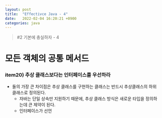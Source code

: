 ```yaml
---
layout: post
title:  "Effectivce Java - 4"
date:   2022-02-04 16:20:21 +0900
categories: java
---
```


> #2 기본에 충실하자 - 4

# 모든 객체의 공통 메서드

### item20) 추상 클래스보다는 인터페이스를 우선하라
- 둘의 가장 큰 차이점은 추상 클래스를 구현하는 클래스는 반드시 추상클래스의 하위 클래스로 정의된다.
    - 자바는 단일 상속만 지원하기 때문에, 추상 클래스 방식은 새로운 타입을 정의하는데 큰 제약이 된다.
    - 인터페이스가 선언
